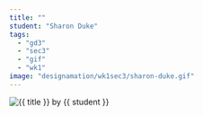 ```yaml
---
title: ""
student: "Sharon Duke"
tags:
  - "gd3"
  - "sec3"
  - "gif"
  - "wk1"
image: "designamation/wk1sec3/sharon-duke.gif"
---
```


<img src="{{urls.media}}/{{ image }}" alt="{{ title }}"/>
by {{ student }}


